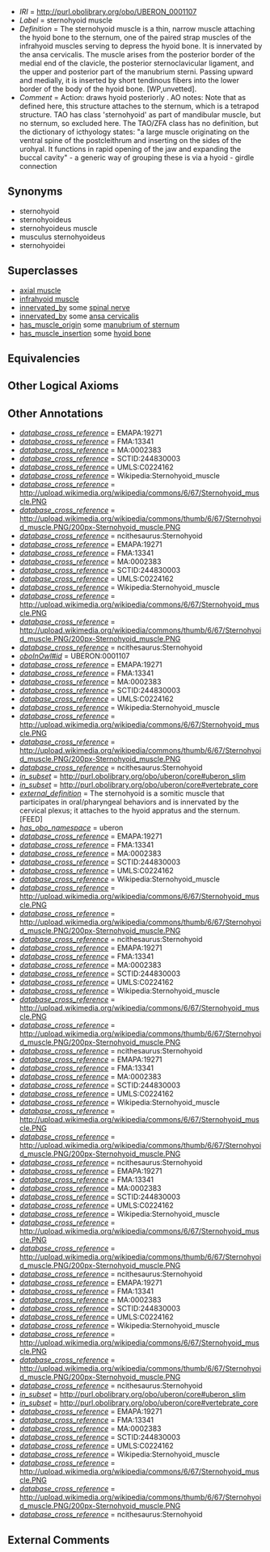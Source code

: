  * *IRI* = http://purl.obolibrary.org/obo/UBERON_0001107
 * *Label* = sternohyoid muscle
 * *Definition* = The sternohyoid muscle is a thin, narrow muscle attaching the hyoid bone to the sternum, one of the paired strap muscles of the infrahyoid muscles serving to depress the hyoid bone. It is innervated by the ansa cervicalis. The muscle arises from the posterior border of the medial end of the clavicle, the posterior sternoclavicular ligament, and the upper and posterior part of the manubrium sterni. Passing upward and medially, it is inserted by short tendinous fibers into the lower border of the body of the hyoid bone. [WP,unvetted].
 * *Comment* = Action: draws hyoid posteriorly . AO notes: Note that as defined here, this structure attaches to the sternum, which is a tetrapod structure. TAO has class 'sternohyoid' as part of mandibular muscle, but no sternum, so excluded here. The TAO/ZFA class has no definition, but the dictionary of icthyology states: "a large muscle originating on the ventral spine of the postcleithrum and inserting on the sides of the urohyal. It functions in rapid opening of the jaw and expanding the buccal cavity" - a generic way of grouping these is via a hyoid - girdle connection

## Synonyms

 * sternohyoid
 * sternohyoideus
 * sternohyoideus muscle
 * musculus sternohyoideus
 * sternohyoidei

## Superclasses

 * [axial muscle](../../UBERON/97/UBERON_0003897.md)
 * [infrahyoid muscle](../../UBERON/23/UBERON_0008523.md)
 * [innervated_by](../../RO/05/RO_0002005.md) some [spinal nerve](../../UBERON/80/UBERON_0001780.md)
 * [innervated_by](../../RO/05/RO_0002005.md) some [ansa cervicalis](../../UBERON/30/UBERON_0005430.md)
 * [has_muscle_origin](../../RO/72/RO_0002372.md) some [manubrium of sternum](../../UBERON/05/UBERON_0002205.md)
 * [has_muscle_insertion](../../RO/73/RO_0002373.md) some [hyoid bone](../../UBERON/85/UBERON_0001685.md)

## Equivalencies


## Other Logical Axioms


## Other Annotations

 * *[database_cross_reference](../../ef/oboInOwl#hasDbXref.md)* = EMAPA:19271
 * *[database_cross_reference](../../ef/oboInOwl#hasDbXref.md)* = FMA:13341
 * *[database_cross_reference](../../ef/oboInOwl#hasDbXref.md)* = MA:0002383
 * *[database_cross_reference](../../ef/oboInOwl#hasDbXref.md)* = SCTID:244830003
 * *[database_cross_reference](../../ef/oboInOwl#hasDbXref.md)* = UMLS:C0224162
 * *[database_cross_reference](../../ef/oboInOwl#hasDbXref.md)* = Wikipedia:Sternohyoid_muscle
 * *[database_cross_reference](../../ef/oboInOwl#hasDbXref.md)* = http://upload.wikimedia.org/wikipedia/commons/6/67/Sternohyoid_muscle.PNG
 * *[database_cross_reference](../../ef/oboInOwl#hasDbXref.md)* = http://upload.wikimedia.org/wikipedia/commons/thumb/6/67/Sternohyoid_muscle.PNG/200px-Sternohyoid_muscle.PNG
 * *[database_cross_reference](../../ef/oboInOwl#hasDbXref.md)* = ncithesaurus:Sternohyoid
 * *[database_cross_reference](../../ef/oboInOwl#hasDbXref.md)* = EMAPA:19271
 * *[database_cross_reference](../../ef/oboInOwl#hasDbXref.md)* = FMA:13341
 * *[database_cross_reference](../../ef/oboInOwl#hasDbXref.md)* = MA:0002383
 * *[database_cross_reference](../../ef/oboInOwl#hasDbXref.md)* = SCTID:244830003
 * *[database_cross_reference](../../ef/oboInOwl#hasDbXref.md)* = UMLS:C0224162
 * *[database_cross_reference](../../ef/oboInOwl#hasDbXref.md)* = Wikipedia:Sternohyoid_muscle
 * *[database_cross_reference](../../ef/oboInOwl#hasDbXref.md)* = http://upload.wikimedia.org/wikipedia/commons/6/67/Sternohyoid_muscle.PNG
 * *[database_cross_reference](../../ef/oboInOwl#hasDbXref.md)* = http://upload.wikimedia.org/wikipedia/commons/thumb/6/67/Sternohyoid_muscle.PNG/200px-Sternohyoid_muscle.PNG
 * *[database_cross_reference](../../ef/oboInOwl#hasDbXref.md)* = ncithesaurus:Sternohyoid
 * *[oboInOwl#id](../../id/oboInOwl#id.md)* = UBERON:0001107
 * *[database_cross_reference](../../ef/oboInOwl#hasDbXref.md)* = EMAPA:19271
 * *[database_cross_reference](../../ef/oboInOwl#hasDbXref.md)* = FMA:13341
 * *[database_cross_reference](../../ef/oboInOwl#hasDbXref.md)* = MA:0002383
 * *[database_cross_reference](../../ef/oboInOwl#hasDbXref.md)* = SCTID:244830003
 * *[database_cross_reference](../../ef/oboInOwl#hasDbXref.md)* = UMLS:C0224162
 * *[database_cross_reference](../../ef/oboInOwl#hasDbXref.md)* = Wikipedia:Sternohyoid_muscle
 * *[database_cross_reference](../../ef/oboInOwl#hasDbXref.md)* = http://upload.wikimedia.org/wikipedia/commons/6/67/Sternohyoid_muscle.PNG
 * *[database_cross_reference](../../ef/oboInOwl#hasDbXref.md)* = http://upload.wikimedia.org/wikipedia/commons/thumb/6/67/Sternohyoid_muscle.PNG/200px-Sternohyoid_muscle.PNG
 * *[database_cross_reference](../../ef/oboInOwl#hasDbXref.md)* = ncithesaurus:Sternohyoid
 * *[in_subset](../../et/oboInOwl#inSubset.md)* = http://purl.obolibrary.org/obo/uberon/core#uberon_slim
 * *[in_subset](../../et/oboInOwl#inSubset.md)* = http://purl.obolibrary.org/obo/uberon/core#vertebrate_core
 * *[external_definition](../../UBPROP/01/UBPROP_0000001.md)* = The sternohyoid is a somitic muscle that participates in oral/pharyngeal behaviors and is innervated by the cervical plexus; it attaches to the hyoid appratus and the sternum.[FEED]
 * *[has_obo_namespace](../../ce/oboInOwl#hasOBONamespace.md)* = uberon
 * *[database_cross_reference](../../ef/oboInOwl#hasDbXref.md)* = EMAPA:19271
 * *[database_cross_reference](../../ef/oboInOwl#hasDbXref.md)* = FMA:13341
 * *[database_cross_reference](../../ef/oboInOwl#hasDbXref.md)* = MA:0002383
 * *[database_cross_reference](../../ef/oboInOwl#hasDbXref.md)* = SCTID:244830003
 * *[database_cross_reference](../../ef/oboInOwl#hasDbXref.md)* = UMLS:C0224162
 * *[database_cross_reference](../../ef/oboInOwl#hasDbXref.md)* = Wikipedia:Sternohyoid_muscle
 * *[database_cross_reference](../../ef/oboInOwl#hasDbXref.md)* = http://upload.wikimedia.org/wikipedia/commons/6/67/Sternohyoid_muscle.PNG
 * *[database_cross_reference](../../ef/oboInOwl#hasDbXref.md)* = http://upload.wikimedia.org/wikipedia/commons/thumb/6/67/Sternohyoid_muscle.PNG/200px-Sternohyoid_muscle.PNG
 * *[database_cross_reference](../../ef/oboInOwl#hasDbXref.md)* = ncithesaurus:Sternohyoid
 * *[database_cross_reference](../../ef/oboInOwl#hasDbXref.md)* = EMAPA:19271
 * *[database_cross_reference](../../ef/oboInOwl#hasDbXref.md)* = FMA:13341
 * *[database_cross_reference](../../ef/oboInOwl#hasDbXref.md)* = MA:0002383
 * *[database_cross_reference](../../ef/oboInOwl#hasDbXref.md)* = SCTID:244830003
 * *[database_cross_reference](../../ef/oboInOwl#hasDbXref.md)* = UMLS:C0224162
 * *[database_cross_reference](../../ef/oboInOwl#hasDbXref.md)* = Wikipedia:Sternohyoid_muscle
 * *[database_cross_reference](../../ef/oboInOwl#hasDbXref.md)* = http://upload.wikimedia.org/wikipedia/commons/6/67/Sternohyoid_muscle.PNG
 * *[database_cross_reference](../../ef/oboInOwl#hasDbXref.md)* = http://upload.wikimedia.org/wikipedia/commons/thumb/6/67/Sternohyoid_muscle.PNG/200px-Sternohyoid_muscle.PNG
 * *[database_cross_reference](../../ef/oboInOwl#hasDbXref.md)* = ncithesaurus:Sternohyoid
 * *[database_cross_reference](../../ef/oboInOwl#hasDbXref.md)* = EMAPA:19271
 * *[database_cross_reference](../../ef/oboInOwl#hasDbXref.md)* = FMA:13341
 * *[database_cross_reference](../../ef/oboInOwl#hasDbXref.md)* = MA:0002383
 * *[database_cross_reference](../../ef/oboInOwl#hasDbXref.md)* = SCTID:244830003
 * *[database_cross_reference](../../ef/oboInOwl#hasDbXref.md)* = UMLS:C0224162
 * *[database_cross_reference](../../ef/oboInOwl#hasDbXref.md)* = Wikipedia:Sternohyoid_muscle
 * *[database_cross_reference](../../ef/oboInOwl#hasDbXref.md)* = http://upload.wikimedia.org/wikipedia/commons/6/67/Sternohyoid_muscle.PNG
 * *[database_cross_reference](../../ef/oboInOwl#hasDbXref.md)* = http://upload.wikimedia.org/wikipedia/commons/thumb/6/67/Sternohyoid_muscle.PNG/200px-Sternohyoid_muscle.PNG
 * *[database_cross_reference](../../ef/oboInOwl#hasDbXref.md)* = ncithesaurus:Sternohyoid
 * *[database_cross_reference](../../ef/oboInOwl#hasDbXref.md)* = EMAPA:19271
 * *[database_cross_reference](../../ef/oboInOwl#hasDbXref.md)* = FMA:13341
 * *[database_cross_reference](../../ef/oboInOwl#hasDbXref.md)* = MA:0002383
 * *[database_cross_reference](../../ef/oboInOwl#hasDbXref.md)* = SCTID:244830003
 * *[database_cross_reference](../../ef/oboInOwl#hasDbXref.md)* = UMLS:C0224162
 * *[database_cross_reference](../../ef/oboInOwl#hasDbXref.md)* = Wikipedia:Sternohyoid_muscle
 * *[database_cross_reference](../../ef/oboInOwl#hasDbXref.md)* = http://upload.wikimedia.org/wikipedia/commons/6/67/Sternohyoid_muscle.PNG
 * *[database_cross_reference](../../ef/oboInOwl#hasDbXref.md)* = http://upload.wikimedia.org/wikipedia/commons/thumb/6/67/Sternohyoid_muscle.PNG/200px-Sternohyoid_muscle.PNG
 * *[database_cross_reference](../../ef/oboInOwl#hasDbXref.md)* = ncithesaurus:Sternohyoid
 * *[database_cross_reference](../../ef/oboInOwl#hasDbXref.md)* = EMAPA:19271
 * *[database_cross_reference](../../ef/oboInOwl#hasDbXref.md)* = FMA:13341
 * *[database_cross_reference](../../ef/oboInOwl#hasDbXref.md)* = MA:0002383
 * *[database_cross_reference](../../ef/oboInOwl#hasDbXref.md)* = SCTID:244830003
 * *[database_cross_reference](../../ef/oboInOwl#hasDbXref.md)* = UMLS:C0224162
 * *[database_cross_reference](../../ef/oboInOwl#hasDbXref.md)* = Wikipedia:Sternohyoid_muscle
 * *[database_cross_reference](../../ef/oboInOwl#hasDbXref.md)* = http://upload.wikimedia.org/wikipedia/commons/6/67/Sternohyoid_muscle.PNG
 * *[database_cross_reference](../../ef/oboInOwl#hasDbXref.md)* = http://upload.wikimedia.org/wikipedia/commons/thumb/6/67/Sternohyoid_muscle.PNG/200px-Sternohyoid_muscle.PNG
 * *[database_cross_reference](../../ef/oboInOwl#hasDbXref.md)* = ncithesaurus:Sternohyoid
 * *[in_subset](../../et/oboInOwl#inSubset.md)* = http://purl.obolibrary.org/obo/uberon/core#uberon_slim
 * *[in_subset](../../et/oboInOwl#inSubset.md)* = http://purl.obolibrary.org/obo/uberon/core#vertebrate_core
 * *[database_cross_reference](../../ef/oboInOwl#hasDbXref.md)* = EMAPA:19271
 * *[database_cross_reference](../../ef/oboInOwl#hasDbXref.md)* = FMA:13341
 * *[database_cross_reference](../../ef/oboInOwl#hasDbXref.md)* = MA:0002383
 * *[database_cross_reference](../../ef/oboInOwl#hasDbXref.md)* = SCTID:244830003
 * *[database_cross_reference](../../ef/oboInOwl#hasDbXref.md)* = UMLS:C0224162
 * *[database_cross_reference](../../ef/oboInOwl#hasDbXref.md)* = Wikipedia:Sternohyoid_muscle
 * *[database_cross_reference](../../ef/oboInOwl#hasDbXref.md)* = http://upload.wikimedia.org/wikipedia/commons/6/67/Sternohyoid_muscle.PNG
 * *[database_cross_reference](../../ef/oboInOwl#hasDbXref.md)* = http://upload.wikimedia.org/wikipedia/commons/thumb/6/67/Sternohyoid_muscle.PNG/200px-Sternohyoid_muscle.PNG
 * *[database_cross_reference](../../ef/oboInOwl#hasDbXref.md)* = ncithesaurus:Sternohyoid

## External Comments

